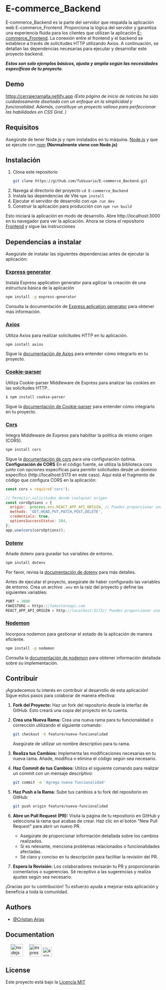 # E-commerce_Backend

E-commerce_Backend es la parte del servidor que respalda la aplicación web E-commerce_Frontend. Proporciona la lógica del servidor y garantiza una experiencia fluida para los clientes que utilizan la aplicación [E-commerce_Frontend](https://github.com/Cristian0813/E-commerce_Frontend.git). La conexión entre el frontend y el backend se establece a través de solicitudes HTTP utilizando Axios. A continuación, se detallan las dependencias necesarias para ejecutar y desarrollar este proyecto backend.

**_Estos son solo ejemplos básicos, ajusta y amplía según las necesidades específicas de tu proyecto._**

## Demo

https://cerrajeriamalla.netlify.app 
*(Esta página de inicio de noticias ha sido cuidadosamente diseñada con un enfoque en la simplicidad y funcionalidad. Además, constituye un proyecto valioso para perfeccionar las habilidades en CSS Grid. )*

## Requisitos
Asegúrate de tener Node.js y npm instalados en tu máquina.
[Node.js](https://nodejs.org/en) y que se ejecute con
[npm](https://www.npmjs.com/) **(Normalmente viene con Node.js)**

## Instalación
1. Clona este repositorio
    ```bash
    git clone https://github.com/TuUsuario/E-commerce_Backend.git
    ```
1. Navega al directorio del proyecto ```cd E-commerce_Backend```
1. Instala las dependencias de Vite ```npm install```
1. Ejecutar el servidor de desarrollo con ```npm run dev```
1. Construir la aplicación para producción con ```npm run build```

Esto iniciará la aplicación en modo de desarrollo. Abre http://localhost:3000 en tu navegador para ver la aplicación. Ahora se clona el repositorio [Frontend](https://github.com/Cristian0813/E-commerce_Frontend.git) y sigue las instrucciones

## Dependencias a instalar
Asegúrate de instalar las siguientes dependencias antes de ejecutar la aplicación:

### [Express generator](https://expressjs.com/en/starter/generator.html#express-application-generator)
Instala Express application generator para agilizar la creación de una estructura básica de la aplicación

```bash
npm install -g express-generator
```
Consulta la documentación de [Express aplication generator](https://expressjs.com/en/starter/generator.html#express-application-generator) para obtener más información.

### [Axios](https://axios-http.com/)
Utiliza Axios para realizar solicitudes HTTP en tu aplicación.
```bash
npm install axios
```
Sigue la [documentación de Axios](https://axios-http.com/docs/intro) para entender cómo integrarlo en tu proyecto.

### [Cookie-parser](http://expressjs.com/en/resources/middleware/cookie-parser.html)
Utiliza Cookie-parser Middleware de Express para analizar las cookies en las solicitudes HTTP..
```bash
$ npm install cookie-parser
```
Sigue la [documentación de Cookie-parser](http://expressjs.com/en/resources/middleware/cookie-parser.html) para entender cómo integrarlo en tu proyecto.

### [Cors](https://expressjs.com/en/resources/middleware/cors.html)
Integra Middleware de Express para habilitar la política de mismo origen (CORS).
```bash
npm install cors
``` 
Sigue la [documentación de cors](https://expressjs.com/en/resources/middleware/cors.html) para una configuración óptima.
**Configuración de CORS**
En el código fuente, se utiliza la biblioteca cors junto con opciones específicas para permitir solicitudes desde un dominio específico (http://localhost:5173 en este caso). Aquí está el fragmento de código que configura CORS en la aplicación:
```javascript
const cors = require('cors');

// Permitir solicitudes desde cualquier origen
const corsOptions = {
  origin:  process.env.REACT_APP_API_ORIGIN, // Puedes proporcionar una lista de dominios permitidos ['http://localhost:5173', 'https://otrodominio.com']
  methods: 'GET,HEAD,PUT,PATCH,POST,DELETE',
  credentials: true,
  optionsSuccessStatus: 204,
};
app.use(cors(corsOptions));

```

### [Dotenv](https://github.com/motdotla/dotenv#readme) 
Añade dotenv para guradar tus variables de entorno.
```bash
npm install dotenv
``` 
Por favor, revisa la [documentación de dotenv](https://github.com/motdotla/dotenv#readme) para más detalles.

Antes de ejecutar el proyecto, asegúrate de haber configurado las variables de entorno. Crea un archivo ```.env``` en la raíz del proyecto y define las siguientes variables:
```javascript
PORT = 3000
FAKESTORE = https://fakestoreapi.com
REACT_APP_API_ORIGIN = http://localhost:5173// Puedes proporcionar una lista de dominios permitidos ['http://localhost:5173', 'https://otrodominio.com']
```

### [Nodemon](https://github.com/remy/nodemon#nodemon)
Incorpora nodemon para gestionar el estado de la aplicación de manera eficiente.
```bash
npm install -g nodemon
```
Consulta la [documentación de nodemon](https://github.com/remy/nodemon#nodemon) para obtener información detallada sobre su implementación.

## Contribuir

¡Agradecemos tu interés en contribuir al desarrollo de esta aplicación! Sigue estos pasos para colaborar de manera efectiva:

1. **Fork del Proyecto:** Haz un fork del repositorio desde la interfaz de GitHub. Esto creará una copia del proyecto en tu cuenta.

1. **Crea una Nueva Rama:** Crea una nueva rama para tu funcionalidad o corrección utilizando el siguiente comando:

    ```bash
    git checkout -b feature/nueva-funcionalidad
    ```

   Asegúrate de utilizar un nombre descriptivo para tu rama.

1. **Realiza tus Cambios:** Implementa las modificaciones necesarias en tu nueva rama. Añade, modifica o elimina el código según sea necesario.

1. **Haz Commit de tus Cambios:** Utiliza el siguiente comando para realizar un commit con un mensaje descriptivo:

    ```bash
    git commit -m 'Agrega nueva funcionalidad'
    ```

1. **Haz Push a la Rama:** Sube tus cambios a tu fork del repositorio en GitHub:

    ```bash
    git push origin feature/nueva-funcionalidad
    ```

1. **Abre un Pull Request (PR):** Visita la página de tu repositorio en GitHub y selecciona la rama que acabas de crear. Haz clic en el botón "New Pull Request" para abrir un nuevo PR.

   - Asegúrate de proporcionar información detallada sobre los cambios realizados.
   - Si es relevante, menciona problemas relacionados o funcionalidades afectadas.
   - Sé claro y conciso en tu descripción para facilitar la revisión del PR.

1. **Espera la Revisión:** Los colaboradores revisarán tu PR y proporcionarán comentarios o sugerencias. Sé receptivo a las sugerencias y realiza ajustes según sea necesario.

¡Gracias por tu contribución! Tu esfuerzo ayuda a mejorar esta aplicación y beneficia a toda la comunidad.

## Authors

- [@Cristian Arias](https://www.github.com/Cristian0813)


## Documentation


<div align="left">
    <img width="12" />
    <a href="https://vitejs.dev/"><img src="https://cdn.jsdelivr.net/gh/devicons/devicon/icons/nodejs/nodejs-original.svg" height="40" alt="nodejs logo"  /></a>
    <img width="12" />
    <a href="https://es.react.dev/"><img src="https://cdn.jsdelivr.net/gh/devicons/devicon/icons/express/express-original.svg" height="40" alt="express logo"  /></a>
    <a href="https://axios-http.com/"><img src="https://axios-http.com/assets/logo.svg" height="30" alt="axios logo"  /></a>
</div>

## License

Este proyecto está bajo la [Licencia MIT](https://choosealicense.com/licenses/mit/)